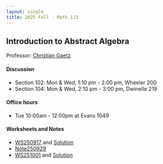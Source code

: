 ```yaml
---
layout: single
title: 2025 Fall - Math 113
---
```



## Introduction to Abstract Algebra 

Professor: [Christian Gaetz](https://sites.google.com/berkeley.edu/gaetz/teaching)

#### Discussion

* Section 102: Mon & Wed, 1:10 pm - 2:00 pm, Wheeler 200
* Section 104: Mon & Wed, 2:10 pm - 3:00 pm, Dwinelle 219

#### Office hours

* Tue 10:00am - 12:00pm at Evans 1049

#### Worksheets and Notes

* [WS250917](./WS250917.pdf) and [Solution](./WS250917sol.pdf)
* [Note250929](Note250929.pdf)
* [WS251001](./WS251001.pdf) and [Solution](./WS251001sol.pdf)